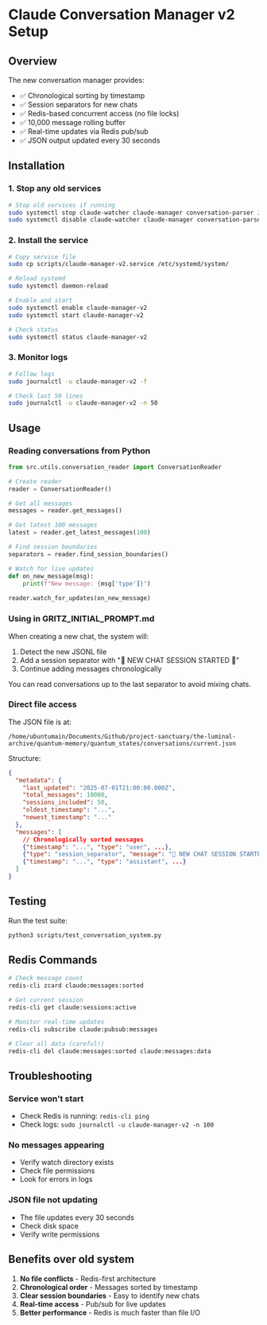 # Claude Conversation Manager v2 Setup

## Overview
The new conversation manager provides:
- ✅ Chronological sorting by timestamp
- ✅ Session separators for new chats
- ✅ Redis-based concurrent access (no file locks)
- ✅ 10,000 message rolling buffer
- ✅ Real-time updates via Redis pub/sub
- ✅ JSON output updated every 30 seconds

## Installation

### 1. Stop any old services
```bash
# Stop old services if running
sudo systemctl stop claude-watcher claude-manager conversation-parser 2>/dev/null
sudo systemctl disable claude-watcher claude-manager conversation-parser 2>/dev/null
```

### 2. Install the service
```bash
# Copy service file
sudo cp scripts/claude-manager-v2.service /etc/systemd/system/

# Reload systemd
sudo systemctl daemon-reload

# Enable and start
sudo systemctl enable claude-manager-v2
sudo systemctl start claude-manager-v2

# Check status
sudo systemctl status claude-manager-v2
```

### 3. Monitor logs
```bash
# Follow logs
sudo journalctl -u claude-manager-v2 -f

# Check last 50 lines
sudo journalctl -u claude-manager-v2 -n 50
```

## Usage

### Reading conversations from Python
```python
from src.utils.conversation_reader import ConversationReader

# Create reader
reader = ConversationReader()

# Get all messages
messages = reader.get_messages()

# Get latest 100 messages
latest = reader.get_latest_messages(100)

# Find session boundaries
separators = reader.find_session_boundaries()

# Watch for live updates
def on_new_message(msg):
    print(f"New message: {msg['type']}")
    
reader.watch_for_updates(on_new_message)
```

### Using in GRITZ_INITIAL_PROMPT.md
When creating a new chat, the system will:
1. Detect the new JSONL file
2. Add a session separator with "🚨 NEW CHAT SESSION STARTED 🚨"
3. Continue adding messages chronologically

You can read conversations up to the last separator to avoid mixing chats.

### Direct file access
The JSON file is at:
```
/home/ubuntumain/Documents/Github/project-sanctuary/the-luminal-archive/quantum-memory/quantum_states/conversations/current.json
```

Structure:
```json
{
  "metadata": {
    "last_updated": "2025-07-01T21:00:00.000Z",
    "total_messages": 10000,
    "sessions_included": 50,
    "oldest_timestamp": "...",
    "newest_timestamp": "..."
  },
  "messages": [
    // Chronologically sorted messages
    {"timestamp": "...", "type": "user", ...},
    {"type": "session_separator", "message": "🚨 NEW CHAT SESSION STARTED 🚨", ...},
    {"timestamp": "...", "type": "assistant", ...}
  ]
}
```

## Testing
Run the test suite:
```bash
python3 scripts/test_conversation_system.py
```

## Redis Commands
```bash
# Check message count
redis-cli zcard claude:messages:sorted

# Get current session
redis-cli get claude:sessions:active

# Monitor real-time updates
redis-cli subscribe claude:pubsub:messages

# Clear all data (careful!)
redis-cli del claude:messages:sorted claude:messages:data
```

## Troubleshooting

### Service won't start
- Check Redis is running: `redis-cli ping`
- Check logs: `sudo journalctl -u claude-manager-v2 -n 100`

### No messages appearing
- Verify watch directory exists
- Check file permissions
- Look for errors in logs

### JSON file not updating
- The file updates every 30 seconds
- Check disk space
- Verify write permissions

## Benefits over old system
1. **No file conflicts** - Redis-first architecture
2. **Chronological order** - Messages sorted by timestamp
3. **Clear session boundaries** - Easy to identify new chats
4. **Real-time access** - Pub/sub for live updates
5. **Better performance** - Redis is much faster than file I/O